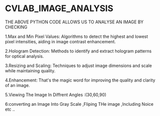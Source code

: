 # CVLAB_IMAGE_ANALYSIS

THE ABOVE PYTHON CODE ALLOWS US TO ANALYSE AN IMAGE BY CHECKING 

1.Max and Min Pixel Values: Algorithms to detect the highest and lowest pixel intensities, aiding in image contrast enhancement.

2.Hologram Detection: Methods to identify and extract hologram patterns for optical analysis.

3.Resizing and Scaling: Techniques to adjust image dimensions and scale while maintaining quality.

4.Enhancement: That's the magic word for improving the quality and clarity of an image.

5.Viewing The Image In Diffrent Angles :(30,60,90)

6:converting an Image Into Gray Scale ,Fliping THe image ,Including Noice etc ..

